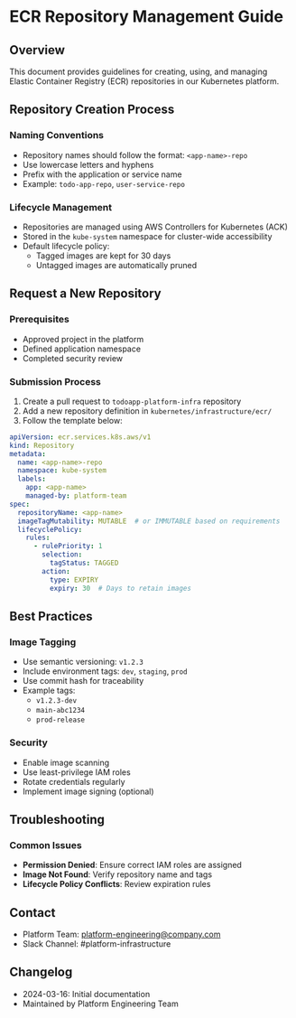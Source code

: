 # ECR Repository Management Guide

## Overview
This document provides guidelines for creating, using, and managing Elastic Container Registry (ECR) repositories in our Kubernetes platform.

## Repository Creation Process

### Naming Conventions
- Repository names should follow the format: `<app-name>-repo`
- Use lowercase letters and hyphens
- Prefix with the application or service name
- Example: `todo-app-repo`, `user-service-repo`

### Lifecycle Management
- Repositories are managed using AWS Controllers for Kubernetes (ACK)
- Stored in the `kube-system` namespace for cluster-wide accessibility
- Default lifecycle policy:
  - Tagged images are kept for 30 days
  - Untagged images are automatically pruned

## Request a New Repository

### Prerequisites
- Approved project in the platform
- Defined application namespace
- Completed security review

### Submission Process
1. Create a pull request to `todoapp-platform-infra` repository
2. Add a new repository definition in `kubernetes/infrastructure/ecr/`
3. Follow the template below:

```yaml
apiVersion: ecr.services.k8s.aws/v1
kind: Repository
metadata:
  name: <app-name>-repo
  namespace: kube-system
  labels:
    app: <app-name>
    managed-by: platform-team
spec:
  repositoryName: <app-name>
  imageTagMutability: MUTABLE  # or IMMUTABLE based on requirements
  lifecyclePolicy:
    rules:
      - rulePriority: 1
        selection:
          tagStatus: TAGGED
        action:
          type: EXPIRY
          expiry: 30  # Days to retain images
```

## Best Practices

### Image Tagging
- Use semantic versioning: `v1.2.3`
- Include environment tags: `dev`, `staging`, `prod`
- Use commit hash for traceability
- Example tags:
  - `v1.2.3-dev`
  - `main-abc1234`
  - `prod-release`

### Security
- Enable image scanning
- Use least-privilege IAM roles
- Rotate credentials regularly
- Implement image signing (optional)

## Troubleshooting

### Common Issues
- **Permission Denied**: Ensure correct IAM roles are assigned
- **Image Not Found**: Verify repository name and tags
- **Lifecycle Policy Conflicts**: Review expiration rules

## Contact
- Platform Team: platform-engineering@company.com
- Slack Channel: #platform-infrastructure

## Changelog
- 2024-03-16: Initial documentation
- Maintained by Platform Engineering Team 